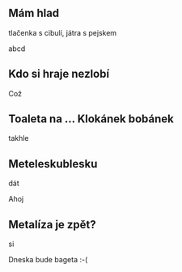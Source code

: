 ## Mám hlad

tlačenka s cibulí, játra s pejskem

abcd

## Kdo si hraje nezlobí
Což
## Toaleta na ... Klokánek bobánek
takhle
## Meteleskublesku
dát

Ahoj
## Metalíza je zpět?
si

Dneska bude bageta :-(